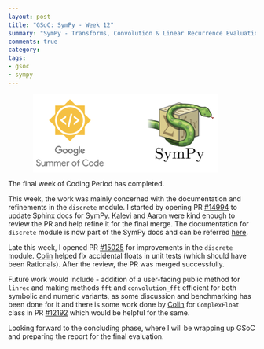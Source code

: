 ```yaml
---
layout: post
title: "GSoC: SymPy - Week 12"
summary: "SymPy - Transforms, Convolution & Linear Recurrence Evaluation"
comments: true
category:
tags:
- gsoc
- sympy
---
```


<img src="/files/gsoc-sympy.png" style="width:75%; height:75%; float:left; margin-left:50px;" />
<br clear="all" />

The final week of Coding Period has completed.

This week, the work was mainly concerned with the documentation and refinements in the `discrete` module.
I started by opening PR [#14994](https://github.com/sympy/sympy/pull/14994) to update Sphinx docs for SymPy.
[Kalevi](https://github.com/jksuom) and [Aaron](https://github.com/asmeurer) were kind enough to review the PR and help refine it for the final merge. The documentation for `discrete` module is now part of the SymPy docs and can be referred [here](http://docs.sympy.org/dev/modules/discrete.html).

Late this week, I opened PR [#15025](https://github.com/sympy/sympy/pull/15025) for improvements in the `discrete` module.
[Colin](https://github.com/cbm755) helped fix accidental floats in unit tests (which should have been Rationals). After the review, the PR was merged successfully.

Future work would include - addition of a user-facing public method for `linrec` and making methods `fft` and `convolution_fft` efficient for both symbolic and numeric variants, as some discussion and benchmarking has been done for it and there is some work done by [Colin](https://github.com/cbm755) for `ComplexFloat` class in PR [#12192](https://github.com/sympy/sympy/pull/12192) which would be helpful for the same.

Looking forward to the concluding phase, where I will be wrapping up GSoC and preparing the report for the final evaluation.